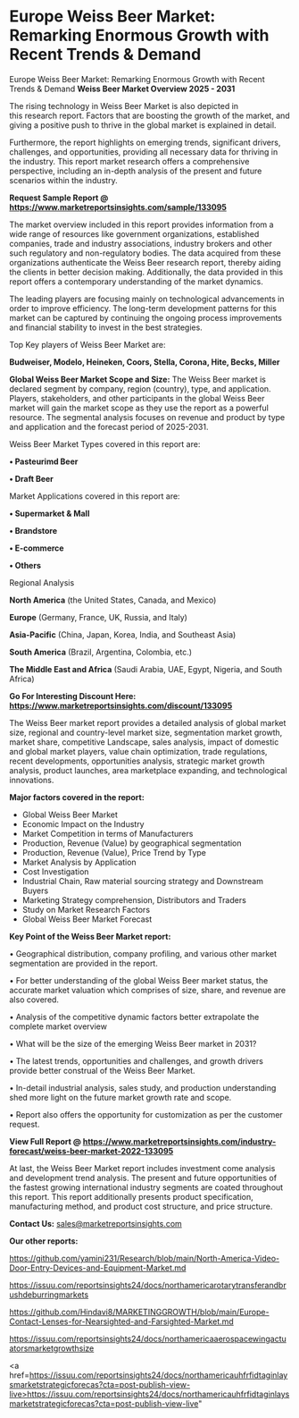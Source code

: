 # Europe Weiss Beer Market: Remarking Enormous Growth with Recent Trends & Demand
 Europe Weiss Beer Market: Remarking Enormous Growth with Recent Trends & Demand
<Strong> Weiss Beer Market Overview 2025 - 2031</strong>

The rising technology in Weiss Beer Market is also depicted in this research report. Factors that are boosting the growth of the market, and giving a positive push to thrive in the global market is explained in detail.

Furthermore, the report highlights on emerging trends, significant drivers, challenges, and opportunities, providing all necessary data for thriving in the industry. This report market research offers a comprehensive perspective, including an in-depth analysis of the present and future scenarios within the industry.

<strong>Request Sample Report @ <a href=https://www.marketreportsinsights.com/sample/133095>https://www.marketreportsinsights.com/sample/133095</a></strong>

The market overview included in this report provides information from a wide range of resources like government organizations, established companies, trade and industry associations, industry brokers and other such regulatory and non-regulatory bodies. The data acquired from these organizations authenticate the Weiss Beer research report, thereby aiding the clients in better decision making. Additionally, the data provided in this report offers a contemporary understanding of the market dynamics.

The leading players are focusing mainly on technological advancements in order to improve efficiency. The long-term development patterns for this market can be captured by continuing the ongoing process improvements and financial stability to invest in the best strategies.

Top Key players of Weiss Beer Market are:

<strong>Budweiser, Modelo, Heineken, Coors, Stella, Corona, Hite, Becks, Miller</strong>

<strong><b>Global Weiss Beer Market Scope and Size:</b></strong>
The Weiss Beer market is declared segment by company, region (country), type, and application. Players, stakeholders, and other participants in the global Weiss Beer market will gain the market scope as they use the report as a powerful resource. The segmental analysis focuses on revenue and product by type and application and the forecast period of 2025-2031.

Weiss Beer Market Types covered in this report are:

<strong>• Pasteurimd Beer

• Draft Beer</strong>

Market Applications covered in this report are:

<strong>• Supermarket & Mall

• Brandstore

• E-commerce

• Others</strong> 

Regional Analysis

<strong>North America</strong> (the United States, Canada, and Mexico)

<strong>Europe</strong> (Germany, France, UK, Russia, and Italy)

<strong>Asia-Pacific</strong> (China, Japan, Korea, India, and Southeast Asia)

<strong>South America</strong> (Brazil, Argentina, Colombia, etc.)

<strong>The Middle East and Africa</strong> (Saudi Arabia, UAE, Egypt, Nigeria, and South Africa)

<strong>Go For Interesting Discount Here: <a href=https://www.marketreportsinsights.com/discount/133095>https://www.marketreportsinsights.com/discount/133095</a></strong>

The Weiss Beer market report provides a detailed analysis of global market size, regional and country-level market size, segmentation market growth, market share, competitive Landscape, sales analysis, impact of domestic and global market players, value chain optimization, trade regulations, recent developments, opportunities analysis, strategic market growth analysis, product launches, area marketplace expanding, and technological innovations.

<strong><b>Major factors covered in the report:</b></strong>
<ul>
  <li>Global Weiss Beer Market </li>
  <li>Economic Impact on the Industry</li>
  <li>Market Competition in terms of Manufacturers</li>
  <li>Production, Revenue (Value) by geographical segmentation</li>
  <li>Production, Revenue (Value), Price Trend by Type</li>
  <li>Market Analysis by Application</li>
  <li>Cost Investigation</li>
  <li>Industrial Chain, Raw material sourcing strategy and Downstream Buyers</li>
  <li>Marketing Strategy comprehension, Distributors and Traders</li>
  <li>Study on Market Research Factors</li>
  <li>Global Weiss Beer Market Forecast</li>
</ul>

<strong><b>Key Point of the Weiss Beer Market report:</b></strong>

• Geographical distribution, company profiling, and various other market segmentation are provided in the report.

• For better understanding of the global Weiss Beer market status, the accurate market valuation which comprises of size, share, and revenue are also covered.

• Analysis of the competitive dynamic factors better extrapolate the complete market overview

• What will be the size of the emerging Weiss Beer market in 2031?

• The latest trends, opportunities and challenges, and growth drivers provide better construal of the Weiss Beer Market.

• In-detail industrial analysis, sales study, and production understanding shed more light on the future market growth rate and scope.

• Report also offers the opportunity for customization as per the customer request.

<strong><b>View Full Report @ <a href=https://www.marketreportsinsights.com/industry-forecast/weiss-beer-market-2022-133095>https://www.marketreportsinsights.com/industry-forecast/weiss-beer-market-2022-133095</a></b></strong>


At last, the Weiss Beer Market report includes investment come analysis and development trend analysis. The present and future opportunities of the fastest growing international industry segments are coated throughout this report. This report additionally presents product specification, manufacturing method, and product cost structure, and price structure.

<strong>Contact Us:</strong>
sales@marketreportsinsights.com

<strong>Our other reports:</strong>

<a href=https://github.com/yamini231/Research/blob/main/North-America-Video-Door-Entry-Devices-and-Equipment-Market.md>https://github.com/yamini231/Research/blob/main/North-America-Video-Door-Entry-Devices-and-Equipment-Market.md</a>

<a href=https://issuu.com/reportsinsights24/docs/northamericarotarytransferandbrushdeburringmarkets>https://issuu.com/reportsinsights24/docs/northamericarotarytransferandbrushdeburringmarkets</a>

<a href=https://github.com/Hindavi8/MARKETINGGROWTH/blob/main/Europe-Contact-Lenses-for-Nearsighted-and-Farsighted-Market.md>https://github.com/Hindavi8/MARKETINGGROWTH/blob/main/Europe-Contact-Lenses-for-Nearsighted-and-Farsighted-Market.md</a>

<a href=https://issuu.com/reportsinsights24/docs/northamericaaerospacewingactuatorsmarketgrowthsize>https://issuu.com/reportsinsights24/docs/northamericaaerospacewingactuatorsmarketgrowthsize</a>

<a href=https://issuu.com/reportsinsights24/docs/northamericauhfrfidtaginlaysmarketstrategicforecas?cta=post-publish-view-live>https://issuu.com/reportsinsights24/docs/northamericauhfrfidtaginlaysmarketstrategicforecas?cta=post-publish-view-live</a>"
